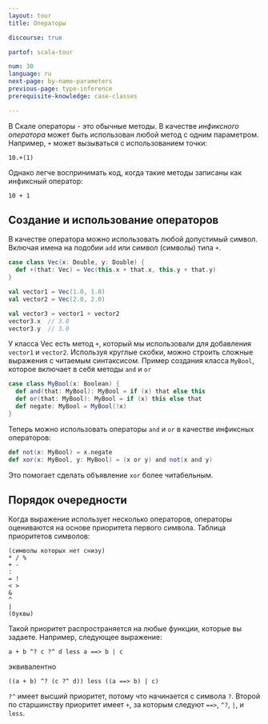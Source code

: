 ```yaml
---
layout: tour
title: Операторы

discourse: true

partof: scala-tour

num: 30
language: ru
next-page: by-name-parameters
previous-page: type-inference
prerequisite-knowledge: case-classes

---
```

В Скале операторы - это обычные методы. В качестве _инфиксного оператора_ может быть использован любой метод с одним параметром. Например, `+` может вызываться с использованием точки:
```
10.+(1)
```

Однако легче воспринимать код, когда такие методы записаны как инфиксный оператор:
```
10 + 1
```

## Создание и использование операторов
В качестве оператора можно использовать любой допустимый символ. Включая имена на подобии `add` или символ (символы) типа `+`.
```scala mdoc
case class Vec(x: Double, y: Double) {
  def +(that: Vec) = Vec(this.x + that.x, this.y + that.y)
}

val vector1 = Vec(1.0, 1.0)
val vector2 = Vec(2.0, 2.0)

val vector3 = vector1 + vector2
vector3.x  // 3.0
vector3.y  // 3.0
```
У класса Vec есть метод `+`, который мы использовали для добавления `vector1` и `vector2`. Используя круглые скобки, можно строить сложные выражения с читаемым синтаксисом. Пример создания класса `MyBool`, которое включает в себя методы `and` и `or`

```scala mdoc
case class MyBool(x: Boolean) {
  def and(that: MyBool): MyBool = if (x) that else this
  def or(that: MyBool): MyBool = if (x) this else that
  def negate: MyBool = MyBool(!x)
}
```

Теперь можно использовать операторы `and` и `or` в качестве инфиксных операторов:

```scala mdoc
def not(x: MyBool) = x.negate
def xor(x: MyBool, y: MyBool) = (x or y) and not(x and y)
```

Это помогает сделать объявление `xor` более читабельным.

## Порядок очередности
Когда выражение использует несколько операторов, операторы оцениваются на основе приоритета первого символа. Таблица приоритетов символов:
```
(символы которых нет снизу)
* / %
+ -
:
= !
< >
&
^
|
(буквы)
```
Такой приоритет распространяется на любые функции, которые вы задаете. Например, следующее выражение:
```
a + b ^? c ?^ d less a ==> b | c
```
эквивалентно
```
((a + b) ^? (c ?^ d)) less ((a ==> b) | c)
```
`?^` имеет высший приоритет, потому что начинается с символа `?`. Второй по старшинству приоритет имеет `+`, за которым следуют `==>`, `^?`, `|`, и `less`.

